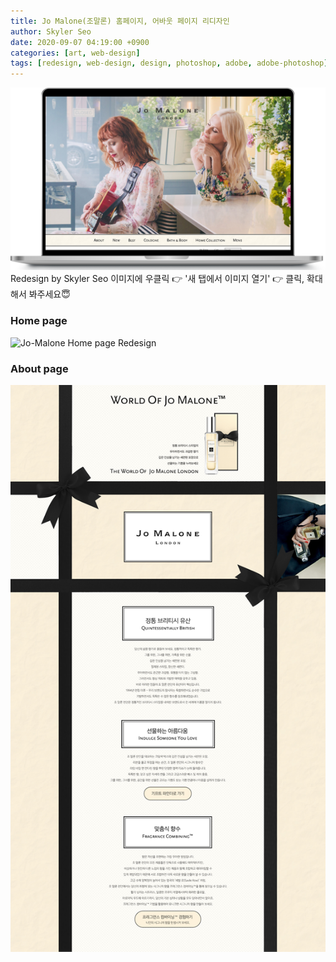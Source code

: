 ```yaml
---
title: Jo Malone(조말론) 홈페이지, 어바웃 페이지 리디자인
author: Skyler Seo
date: 2020-09-07 04:19:00 +0900
categories: [art, web-design]
tags: [redesign, web-design, design, photoshop, adobe, adobe-photoshop]
---
```


![Jo-Malone Home page Redesign Macbook mockup](/assets/img/design-work/jo-malone-home-redesign-macbook.png)
Redesign by Skyler Seo
이미지에 우클릭 👉 '새 탭에서 이미지 열기' 👉 클릭, 확대해서 봐주세요😇

### Home page

![Jo-Malone Home page Redesign](/assets/img/design-work/jo-malone-home-page-redesign.jpg)

### About page

![Jo-Malone About page Redesign](/assets/img/design-work/jo-malone-about-page-redesign.jpg)
